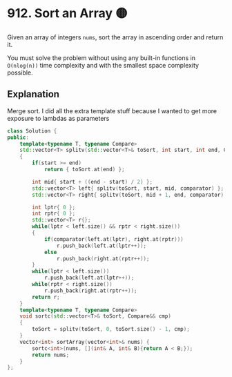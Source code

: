 # 912. Sort an Array 🟡

Given an array of integers `nums`, sort the array in ascending order and return it.

You must solve the problem without using any built-in functions in `O(nlog(n))` time complexity and with the smallest space complexity possible.

## Explanation

Merge sort. I did all the extra template stuff because I wanted to get more exposure to lambdas as parameters

```cpp
class Solution {
public:
    template<typename T, typename Compare>
    std::vector<T> splitv(std::vector<T>& toSort, int start, int end, Compare&& comparator)
    {
        if(start >= end)
            return { toSort.at(end) };

        int mid{ start + ((end - start) / 2) };
        std::vector<T> left{ splitv(toSort, start, mid, comparator) };
        std::vector<T> right{ splitv(toSort, mid + 1, end, comparator) };

        int lptr{ 0 };
        int rptr{ 0 };
        std::vector<T> r{};
        while(lptr < left.size() && rptr < right.size())
        {
            if(comparator(left.at(lptr), right.at(rptr)))
                r.push_back(left.at(lptr++));
            else
                r.push_back(right.at(rptr++));
        }
        while(lptr < left.size())
            r.push_back(left.at(lptr++));
        while(rptr < right.size())
            r.push_back(right.at(rptr++));
        return r;
    }
    template<typename T, typename Compare>
    void sortc(std::vector<T>& toSort, Compare&& cmp)
    {
        toSort = splitv(toSort, 0, toSort.size() - 1, cmp);
    }
    vector<int> sortArray(vector<int>& nums) {
        sortc<int>(nums, [](int& A, int& B){return A < B;});
        return nums;
    }
};
```